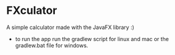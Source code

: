 # FXculator

A simple calculator made with the JavaFX library :)

- to run the app run the gradlew script for linux and mac or the gradlew.bat file for windows.
